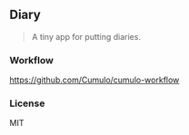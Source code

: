 
Diary
------

> A tiny app for putting diaries.

### Workflow

https://github.com/Cumulo/cumulo-workflow

### License

MIT
